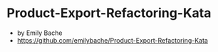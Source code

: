 # Product-Export-Refactoring-Kata 
- by Emily Bache
- https://github.com/emilybache/Product-Export-Refactoring-Kata